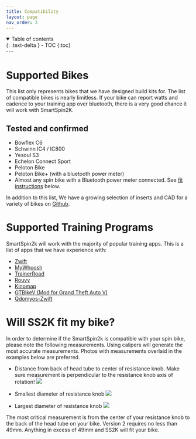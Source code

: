 ```yaml
---
title: Compatibility
layout: page
nav_order: 3
---
```

<details open markdown="block">
  <summary>
    Table of contents
  </summary>
  {: .text-delta }
- TOC
{:toc}
</details>
---

# Supported Bikes
This list only represents bikes that we have designed build kits for.  The list of compatible bikes is nearly limitless.  If your bike can report watts and cadence to your training app over bluetooth, there is a very good chance it will work with SmartSpin2K.  

## Tested and confirmed
* Bowflex C6
* Schwinn IC4 / IC800
* Yesoul S3
* Echelon Connect Sport
* Peloton Bike
* Peloton Bike+ (with a bluetooth power meter)
* Almost any spin bike with a Bluetooth power meter connected. See [fit instructions](#will-ss2k-fit-my-bike) below.

In addition to this list, We have a growing selection of inserts and CAD for a variety of bikes on [Github](https://github.com/doudar/SmartSpin2k/tree/develop/Hardware/Common%20Assets/Inserts).

# Supported Training Programs
SmartSpin2k will work with the majority of popular training apps.  This is a list of apps that we have experience with:
* [Zwift](https://www.zwift.com/)
* [MyWhoosh](https://www.mywhoosh.com/)
* [TrainerRoad](https://www.trainerroad.com/)
* [Rouvy](https://www.kinomap.com/)
* [Kinomap](https://www.kinomap.com/)
* [GTBikeV (Mod for Grand Theft Auto V)](https://www.gtbikev.com/)
* [Qdomyos-Zwift](https://www.qzfitness.com/)

# Will SS2K fit my bike?

In order to determine if the SmartSpin2k is compatible with your spin bike, please note the following measurements. Using calipers will generate the most accurate measurements. Photos with measurements overlaid in the examples below are preferred.

* Distance from back of head tube to center of resistance knob. Make sure measurement is perpendicular to the resistance knob axis of rotation!
![](https://github.com/doudar/SmartSpin2k/blob/master/Hardware/Inserts/Design_Reference_Photos/HMC_side_view_knob_distance.jpg?raw=true)

* Smallest diameter of resistance knob
![](https://github.com/doudar/SmartSpin2k/blob/master/Hardware/Inserts/Design_Reference_Photos/HMC-top-view-inner-diameter.jpg?raw=true)

* Largest diameter of resistance knob
![](https://github.com/doudar/SmartSpin2k/blob/master/Hardware/Inserts/Design_Reference_Photos/HMC_top_view.jpg?raw=true)

The most critical measurement is from the center of your resistance knob to the back of the head tube on your bike. Version 2 requires no less than 49mm. Anything in excess of 49mm and SS2K will fit your bike. 